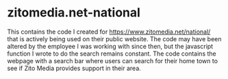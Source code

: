 # zitomedia.net-national
This contains the code I created for https://www.zitomedia.net/national/ that is actively being used on their public website. The code may have been altered by the employee I was working with since then, but the javascript function I wrote to do the search remains constant. 
The code contains the webpage with a search bar where users can search for their home town to see if Zito Media provides support in their area. 
